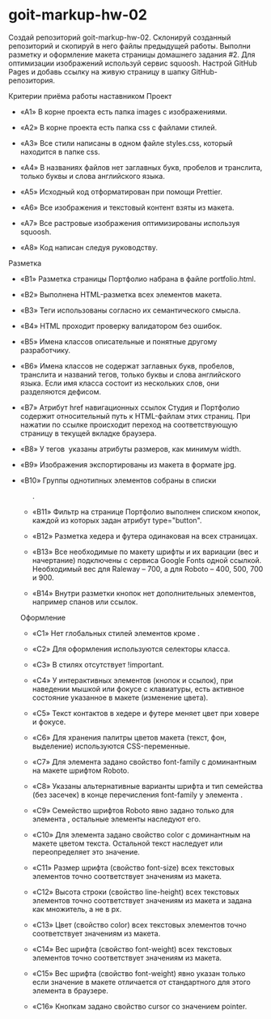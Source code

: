 # goit-markup-hw-02

Создай репозиторий goit-markup-hw-02.
Склонируй созданный репозиторий и скопируй в него файлы предыдущей работы.
Выполни разметку и оформление макета страницы домашнего задания #2.
Для оптимизации изображений используй сервис squoosh.
Настрой GitHub Pages и добавь ссылку на живую страницу в шапку GitHub-репозитория.

Критерии приёма работы наставником
Проект

- «A1» В корне проекта есть папка images с изображениями.

- «A2» В корне проекта есть папка css с файлами стилей.

- «A3» Все стили написаны в одном файле styles.css, который находится в папке css.

- «A4» В названиях файлов нет заглавных букв, пробелов и транслита, только буквы и слова английского языка.

- «A5» Исходный код отформатирован при помощи Prettier.

- «A6» Все изображения и текстовый контент взяты из макета.

- «A7» Все растровые изображения оптимизированы используя squoosh.

- «A8» Код написан следуя руководству.

Разметка

- «B1» Разметка страницы Портфолио набрана в файле portfolio.html.

- «B2» Выполнена HTML-разметка всех элементов макета.

- «B3» Теги использованы согласно их семантического смысла.

- «B4» HTML проходит проверку валидатором без ошибок.

- «B5» Имена классов описательные и понятные другому разработчику.

- «B6» Имена классов не содержат заглавных букв, пробелов, транслита и названий тегов, только буквы и слова английского языка. Если имя класса состоит из нескольких слов, они разделяются дефисом.

- «B7» Атрибут href навигационных ссылок Студия и Портфолио содержит относительный путь к HTML-файлам этих страниц. При нажатии по ссылке происходит переход на соответствующую страницу в текущей вкладке браузера.

- «B8» У тегов <img> указаны атрибуты размеров, как минимум width.

- «B9» Изображения экспортированы из макета в формате jpg.

- «B10» Группы однотипных элементов собраны в списки <ul>.

- «B11» Фильтр на странице Портфолио выполнен списком кнопок, каждой из которых задан атрибут type="button".

- «B12» Разметка хедера и футера одинаковая на всех страницах.

- «B13» Все необходимые по макету шрифты и их вариации (вес и начертание) подключены с сервиса Google Fonts одной ссылкой. Необходимый вес для Raleway – 700, а для Roboto – 400, 500, 700 и 900.

- «B14» Внутри разметки кнопок нет дополнительных элементов, например спанов или ссылок.

Оформление

- «C1» Нет глобальных стилей элементов кроме <body>.

- «C2» Для оформления используются селекторы класса.

- «C3» В стилях отсутствует !important.

- «C4» У интерактивных элементов (кнопок и ссылок), при наведении мышкой или фокусе с клавиатуры, есть активное состояние указанное в макете (изменение цвета).

- «С5» Текст контактов в хедере и футере меняет цвет при ховере и фокусе.

- «C6» Для хранения палитры цветов макета (текст, фон, выделение) используются CSS-переменные.

- «С7» Для элемента <body> задано свойство font-family с доминантным на макете шрифтом Roboto.

- «С8» Указаны альтернативные варианты шрифта и тип семейства (без засечек) в конце перечисления font-family у элемента <body>.

- «С9» Семейство шрифтов Roboto явно задано только для элемента <body>, остальные элементы наследуют его.

- «С10» Для элемента <body> задано свойство color с доминантным на макете цветом текста. Остальной текст наследует или переопределяет это значение.

- «С11» Размер шрифта (свойство font-size) всех текстовых элементов точно соответствует значениям из макета.

- «С12» Высота строки (свойство line-height) всех текстовых элементов точно соответствует значениям из макета и задана как множитель, а не в px.

- «С13» Цвет (свойство color) всех текстовых элементов точно соответствует значениям из макета.

- «С14» Вес шрифта (свойство font-weight) всех текстовых элементов точно соответствует значениям из макета.

- «С15» Вес шрифта (свойство font-weight) явно указан только если значение в макете отличается от стандартного для этого элемента в браузере.

- «С16» Кнопкам задано свойство cursor со значением pointer.
